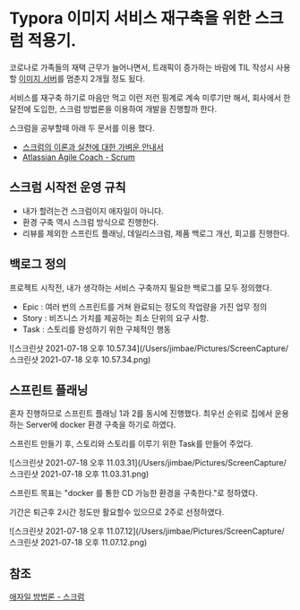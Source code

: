 # Typora 이미지 서비스 재구축을 위한 스크럼 적용기.

코로나로 가족들의 재택 근무가 늘어나면서, 트래픽이 증가하는 바람에 TIL 작성시 사용할 [이미지 서버](https://github.com/jimbaemon/typora)를 멈춘지 2개월 정도 됬다.

서비스를 재구축 하기로 마음만 먹고 이런 저런 핑계로 계속 미루기만 해서, 회사에서 한달전에 도입한, 스크럼 방법론을 이용하여 개발을 진행할까 한다.

스크럼을 공부할때 아래 두 문서를 이용 했다.

* [스크럼의 이론과 실천에 대한 가벼운 안내서](https://scrumprimer.org/primers/kr_scrumprimer20.pdf)
* [Atlassian Agile Coach - Scrum](https://www.atlassian.com/agile/scrum)



## 스크럼 시작전 운영 규칙

* 내가 할려는건 스크럼이지 애자일이 아니다.
* 환경 구축 역시 스크럼 방식으로 진행한다.
* 리뷰를 제외한 스프린트 플래닝, 데일리스크럼, 제품 백로그 개선, 회고를 진행한다.



## 백로그 정의

프로젝트 시작전, 내가 생각하는 서비스 구축까지 필요한 백로그를 모두 정의했다.

* Epic : 여러 번의 스프린트를 거쳐 완료되는 정도의 작업량을 가진 업무 정의
* Story : 비즈니스 가치를 제공하는 최소 단위의 요구 사항.
* Task : 스토리를 완성하기 위한 구체적인 행동

![스크린샷 2021-07-18 오후 10.57.34](/Users/jimbae/Pictures/ScreenCapture/스크린샷 2021-07-18 오후 10.57.34.png)



## 스프린트 플래닝

혼자 진행하므로 스프린트 플래닝 1과 2를 동시에 진행했다. 최우선 순위로 집에서 운용하는 Server에 docker 환경 구축을 하기로 하였다.

스프린트 만들기 후, 스토리와 스토리를 이루기 위한 Task를 만들어 주었다.

![스크린샷 2021-07-18 오후 11.03.31](/Users/jimbae/Pictures/ScreenCapture/스크린샷 2021-07-18 오후 11.03.31.png)



스프린트 목표는 "docker 를 통한 CD 가능한 환경을 구축한다."로 정하였다.

기간은 퇴근후 2시간 정도만 활요할수 있으므로 2주로 선정하였다.



![스크린샷 2021-07-18 오후 11.07.12](/Users/jimbae/Pictures/ScreenCapture/스크린샷 2021-07-18 오후 11.07.12.png)





## 참조 

[애자일 방법론 - 스크럼](https://coding-food-court.tistory.com/146)